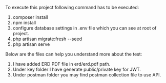 To execute this project following command has to be executed:
1. composer install
2. npm install
3. configure database settings in .env file which you can see at root of project.
4. php artisan migrate:fresh --seed
5. php artisan serve

Below are the files can help you understand more about the test:
1. I have added ERD PDF file in erd/erd.pdf path.
2. Under key folder I have generate public/private key for JWT.
3. Under postman folder you may find postman collection file to use API.
